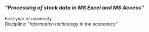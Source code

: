 ### *"Processing of stock data in MS Excel and MS Access"*
First year of university.<br>
Discipline: *"Information technology in the economics"*

